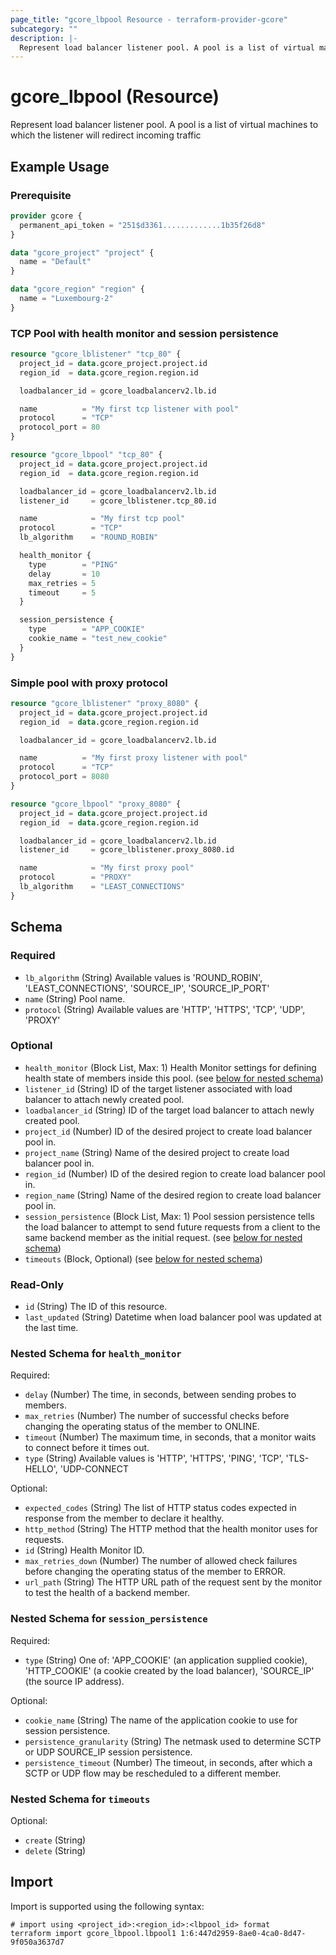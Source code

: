 ```yaml
---
page_title: "gcore_lbpool Resource - terraform-provider-gcore"
subcategory: ""
description: |-
  Represent load balancer listener pool. A pool is a list of virtual machines to which the listener will redirect incoming traffic
---
```


# gcore_lbpool (Resource)

Represent load balancer listener pool. A pool is a list of virtual machines to which the listener will redirect incoming traffic

## Example Usage

### Prerequisite

```terraform
provider gcore {
  permanent_api_token = "251$d3361.............1b35f26d8"
}

data "gcore_project" "project" {
  name = "Default"
}

data "gcore_region" "region" {
  name = "Luxembourg-2"
}
```

### TCP Pool with health monitor and session persistence

```terraform
resource "gcore_lblistener" "tcp_80" {
  project_id = data.gcore_project.project.id
  region_id  = data.gcore_region.region.id

  loadbalancer_id = gcore_loadbalancerv2.lb.id

  name          = "My first tcp listener with pool"
  protocol      = "TCP"
  protocol_port = 80
}

resource "gcore_lbpool" "tcp_80" {
  project_id = data.gcore_project.project.id
  region_id  = data.gcore_region.region.id

  loadbalancer_id = gcore_loadbalancerv2.lb.id
  listener_id     = gcore_lblistener.tcp_80.id

  name            = "My first tcp pool"
  protocol        = "TCP"
  lb_algorithm    = "ROUND_ROBIN"

  health_monitor {
    type        = "PING"
    delay       = 10
    max_retries = 5
    timeout     = 5
  }

  session_persistence {
    type        = "APP_COOKIE"
    cookie_name = "test_new_cookie"
  }
}
```

### Simple pool with proxy protocol

```terraform
resource "gcore_lblistener" "proxy_8080" {
  project_id = data.gcore_project.project.id
  region_id  = data.gcore_region.region.id

  loadbalancer_id = gcore_loadbalancerv2.lb.id

  name          = "My first proxy listener with pool"
  protocol      = "TCP"
  protocol_port = 8080
}

resource "gcore_lbpool" "proxy_8080" {
  project_id = data.gcore_project.project.id
  region_id  = data.gcore_region.region.id

  loadbalancer_id = gcore_loadbalancerv2.lb.id
  listener_id     = gcore_lblistener.proxy_8080.id

  name            = "My first proxy pool"
  protocol        = "PROXY"
  lb_algorithm    = "LEAST_CONNECTIONS"
}
```

<!-- schema generated by tfplugindocs -->
## Schema

### Required

- `lb_algorithm` (String) Available values is 'ROUND_ROBIN', 'LEAST_CONNECTIONS', 'SOURCE_IP', 'SOURCE_IP_PORT'
- `name` (String) Pool name.
- `protocol` (String) Available values are 'HTTP', 'HTTPS', 'TCP', 'UDP', 'PROXY'

### Optional

- `health_monitor` (Block List, Max: 1) Health Monitor settings for defining health state of members inside this pool. (see [below for nested schema](#nestedblock--health_monitor))
- `listener_id` (String) ID of the target listener associated with load balancer to attach newly created pool.
- `loadbalancer_id` (String) ID of the target load balancer to attach newly created pool.
- `project_id` (Number) ID of the desired project to create load balancer pool in.
- `project_name` (String) Name of the desired project to create load balancer pool in.
- `region_id` (Number) ID of the desired region to create load balancer pool in.
- `region_name` (String) Name of the desired region to create load balancer pool in.
- `session_persistence` (Block List, Max: 1) Pool session persistence tells the load balancer to attempt to send future requests from a client to the same backend member as the initial request. (see [below for nested schema](#nestedblock--session_persistence))
- `timeouts` (Block, Optional) (see [below for nested schema](#nestedblock--timeouts))

### Read-Only

- `id` (String) The ID of this resource.
- `last_updated` (String) Datetime when load balancer pool was updated at the last time.

<a id="nestedblock--health_monitor"></a>
### Nested Schema for `health_monitor`

Required:

- `delay` (Number) The time, in seconds, between sending probes to members.
- `max_retries` (Number) The number of successful checks before changing the operating status of the member to ONLINE.
- `timeout` (Number) The maximum time, in seconds, that a monitor waits to connect before it times out.
- `type` (String) Available values is 'HTTP', 'HTTPS', 'PING', 'TCP', 'TLS-HELLO', 'UDP-CONNECT

Optional:

- `expected_codes` (String) The list of HTTP status codes expected in response from the member to declare it healthy.
- `http_method` (String) The HTTP method that the health monitor uses for requests.
- `id` (String) Health Monitor ID.
- `max_retries_down` (Number) The number of allowed check failures before changing the operating status of the member to ERROR.
- `url_path` (String) The HTTP URL path of the request sent by the monitor to test the health of a backend member.


<a id="nestedblock--session_persistence"></a>
### Nested Schema for `session_persistence`

Required:

- `type` (String) One of: 'APP_COOKIE' (an application supplied cookie), 'HTTP_COOKIE' (a cookie created by the load balancer), 'SOURCE_IP' (the source IP address).

Optional:

- `cookie_name` (String) The name of the application cookie to use for session persistence.
- `persistence_granularity` (String) The netmask used to determine SCTP or UDP SOURCE_IP session persistence.
- `persistence_timeout` (Number) The timeout, in seconds, after which a SCTP or UDP flow may be rescheduled to a different member.


<a id="nestedblock--timeouts"></a>
### Nested Schema for `timeouts`

Optional:

- `create` (String)
- `delete` (String)





## Import

Import is supported using the following syntax:

```shell
# import using <project_id>:<region_id>:<lbpool_id> format
terraform import gcore_lbpool.lbpool1 1:6:447d2959-8ae0-4ca0-8d47-9f050a3637d7
```

